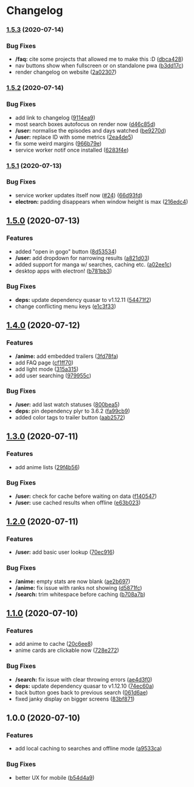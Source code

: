 # Changelog

### [1.5.3](https://www.github.com/Jabster28/mirai/compare/v1.5.2...v1.5.3) (2020-07-14)


### Bug Fixes

* **/faq:** cite some projects that allowed me to make this :D ([dbca428](https://www.github.com/Jabster28/mirai/commit/dbca4287fdb90d151506bf3722637a4093e8e780))
* nav buttons show when fullscreen or on standalone pwa ([b3dd17c](https://www.github.com/Jabster28/mirai/commit/b3dd17caf6baf67f9f2002c52c1507d9fc318fa6))
* render changelog on website ([2a02307](https://www.github.com/Jabster28/mirai/commit/2a0230777776d61e56524647b249f376db9a7ff4))

### [1.5.2](https://www.github.com/Jabster28/mirai/compare/v1.5.1...v1.5.2) (2020-07-14)


### Bug Fixes

* add link to changelog ([9114ea9](https://www.github.com/Jabster28/mirai/commit/9114ea9fc566aa9869bd83ae4472e3083cd64c1f))
* most search boxes autofocus on render now ([d46c85d](https://www.github.com/Jabster28/mirai/commit/d46c85dbe18e2435277b759a7eec65ce33fc1626))
* **/user:** normalise the episodes and days watched ([be9270d](https://www.github.com/Jabster28/mirai/commit/be9270d2aa652d5eebf955c8af2a441ec84097eb))
* **/user:** replace ID with some metrics ([2ea4de5](https://www.github.com/Jabster28/mirai/commit/2ea4de562a31b6ff02d4f8a35373b624b4007601))
* fix some weird margins ([966b79e](https://www.github.com/Jabster28/mirai/commit/966b79ec2dbf568adf481b8c7ab0efd8fbc43f41))
* service worker notif once installed ([6283f4e](https://www.github.com/Jabster28/mirai/commit/6283f4e325445ead558a241fb6350a3193920ca7))

### [1.5.1](https://www.github.com/Jabster28/mirai/compare/v1.5.0...v1.5.1) (2020-07-13)


### Bug Fixes

* service worker updates itself now ([#24](https://www.github.com/Jabster28/mirai/issues/24)) ([66d93fd](https://www.github.com/Jabster28/mirai/commit/66d93fd89a4d1f7a674a709a6df3b30bba2b9947))
* **electron:** padding disappears when window height is max ([216edc4](https://www.github.com/Jabster28/mirai/commit/216edc417a301fb638d8c523ec29f85cb810e3bc))

## [1.5.0](https://www.github.com/Jabster28/mirai/compare/v1.4.0...v1.5.0) (2020-07-13)


### Features

* added "open in gogo" button ([8d53534](https://www.github.com/Jabster28/mirai/commit/8d5353423017cb3d4118e00725295304bb753fe7))
* **/user:** add dropdown for narrowing results ([a821d03](https://www.github.com/Jabster28/mirai/commit/a821d0388377a0f3ef3358c564e0edf44d49cdab))
* added support for manga w/ searches, caching etc. ([a02ee1c](https://www.github.com/Jabster28/mirai/commit/a02ee1cf24c027c0f0f24972a2cb63ddbfb891f9))
* desktop apps with electron! ([b781bb3](https://www.github.com/Jabster28/mirai/commit/b781bb393f11dbf3373705d03432350ee5f0c8de))


### Bug Fixes

* **deps:** update dependency quasar to v1.12.11 ([54471f2](https://www.github.com/Jabster28/mirai/commit/54471f2fe102b64a4a2f90840da59c83e35adcfc))
* change conflicting menu keys ([e1c3f33](https://www.github.com/Jabster28/mirai/commit/e1c3f334f9382e4f5843e00215ecfc6f5d6be12b))

## [1.4.0](https://www.github.com/Jabster28/mirai/compare/v1.3.0...v1.4.0) (2020-07-12)


### Features

* **/anime:** add embedded trailers ([3fd78fa](https://www.github.com/Jabster28/mirai/commit/3fd78fa5d3ed12f9211e67aa9b47ed6efd438caa))
* add FAQ page ([cf1ff70](https://www.github.com/Jabster28/mirai/commit/cf1ff70186d12a4ba952392e70a63af6e2f0702c))
* add light mode ([315a315](https://www.github.com/Jabster28/mirai/commit/315a3153e5147b44bdf5703d0926adca1a3ad005))
* add user searching ([979955c](https://www.github.com/Jabster28/mirai/commit/979955cffe0f45bf86b3297291567ca2e4eec4dc))


### Bug Fixes

* **/user:** add last watch statuses ([800bea5](https://www.github.com/Jabster28/mirai/commit/800bea541ce70ddfbd5bceba42713ef58add8e97))
* **deps:** pin dependency plyr to 3.6.2 ([fa99cb9](https://www.github.com/Jabster28/mirai/commit/fa99cb9768c256f7a1dcf6a596de129e821204c8))
* added color tags to trailer button ([aab2572](https://www.github.com/Jabster28/mirai/commit/aab25723a2b0f0fda74afe3070fd0ba548f7efdc))

## [1.3.0](https://www.github.com/Jabster28/mirai/compare/v1.2.0...v1.3.0) (2020-07-11)


### Features

* add anime lists ([29f4b56](https://www.github.com/Jabster28/mirai/commit/29f4b56f34128359d6c261b55e773b5a018e6eab))


### Bug Fixes

* **/user:** check for cache before waiting on data ([f140547](https://www.github.com/Jabster28/mirai/commit/f140547775d11653ea2161585d247783142934f0))
* **/user:** use cached results when offline ([e63b023](https://www.github.com/Jabster28/mirai/commit/e63b023efc2470524443c4cb684afbe695ceabd2))

## [1.2.0](https://www.github.com/Jabster28/mirai/compare/v1.1.0...v1.2.0) (2020-07-11)


### Features

* **/user:** add basic user lookup ([70ec916](https://www.github.com/Jabster28/mirai/commit/70ec9168ad33407fa01ea298d7babc5381252784))


### Bug Fixes

* **/anime:** empty stats are now blank ([ae2b697](https://www.github.com/Jabster28/mirai/commit/ae2b697c901b53b475905b45949d1fbe9522840e))
* **/anime:** fix issue with ranks not showing ([d5871fc](https://www.github.com/Jabster28/mirai/commit/d5871fc4c9316ad3e74332fcf81c2601a3900db2))
* **/search:** trim whitespace before caching ([b708a7b](https://www.github.com/Jabster28/mirai/commit/b708a7b9c1e42025d81371e5340ea03fbfc494d1))

## [1.1.0](https://www.github.com/Jabster28/mirai/compare/v1.0.0...v1.1.0) (2020-07-10)


### Features

* add anime to cache ([20c6ee8](https://www.github.com/Jabster28/mirai/commit/20c6ee8ab48df81dba9e8864a55aeb6a36435a30))
* anime cards are clickable now ([728e272](https://www.github.com/Jabster28/mirai/commit/728e272bd78b8d5f39b9fc078ccd1d6d549279bc))


### Bug Fixes

* **/search:** fix issue with clear throwing errors ([ae4d3f0](https://www.github.com/Jabster28/mirai/commit/ae4d3f023885dac8ee0d2018fbf21911cbd0a693))
* **deps:** update dependency quasar to v1.12.10 ([74ec60a](https://www.github.com/Jabster28/mirai/commit/74ec60a3ad91882cd47d7638c74151a50caebfe9))
* back button goes back to previous search ([061d6ae](https://www.github.com/Jabster28/mirai/commit/061d6aee5f766694a35ec6aafd66403c7884187f))
* fixed janky display on bigger screens ([83bf871](https://www.github.com/Jabster28/mirai/commit/83bf87194f3b8ae1d6e952bd3d89dbd780406fe8))

## 1.0.0 (2020-07-10)


### Features

* add local caching to searches and offline mode ([a9533ca](https://www.github.com/Jabster28/mirai/commit/a9533ca8a511c62440805adefcff2e226a9d2fb5))


### Bug Fixes

* better UX for mobile ([b54d4a9](https://www.github.com/Jabster28/mirai/commit/b54d4a9c714aefa05f3abfe4375c41ef5b9ca8c8))
